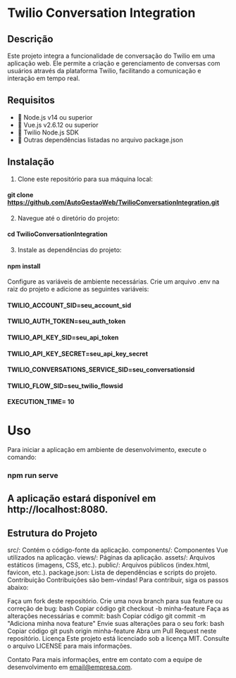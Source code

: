 # Twilio Conversation Integration

## Descrição
Este projeto integra a funcionalidade de conversação do Twilio em uma aplicação web. Ele permite a criação e gerenciamento de conversas com usuários através da plataforma Twilio, facilitando a comunicação e interação em tempo real.

## Requisitos
- 🥎 Node.js v14 ou superior
- 🥎 Vue.js v2.6.12 ou superior
- 🥎 Twilio Node.js SDK
- 🥎 Outras dependências listadas no arquivo package.json

## Instalação
1. Clone este repositório para sua máquina local:
#### git clone https://github.com/AutoGestaoWeb/TwilioConversationIntegration.git
2. Navegue até o diretório do projeto:
#### cd TwilioConversationIntegration
3. Instale as dependências do projeto:
#### npm install
Configure as variáveis de ambiente necessárias. Crie um arquivo .env na raiz do projeto e adicione as seguintes variáveis:

#### TWILIO_ACCOUNT_SID=seu_account_sid
#### TWILIO_AUTH_TOKEN=seu_auth_token
#### TWILIO_API_KEY_SID=seu_api_token
#### TWILIO_API_KEY_SECRET=seu_api_key_secret
#### TWILIO_CONVERSATIONS_SERVICE_SID=seu_conversationsid
#### TWILIO_FLOW_SID=seu_twilio_flowsid
#### EXECUTION_TIME= 10


# Uso

Para iniciar a aplicação em ambiente de desenvolvimento, execute o comando:

### npm run serve
## A aplicação estará disponível em http://localhost:8080.

## Estrutura do Projeto
src/: Contém o código-fonte da aplicação.
components/: Componentes Vue utilizados na aplicação.
views/: Páginas da aplicação.
assets/: Arquivos estáticos (imagens, CSS, etc.).
public/: Arquivos públicos (index.html, favicon, etc.).
package.json: Lista de dependências e scripts do projeto.
Contribuição
Contribuições são bem-vindas! Para contribuir, siga os passos abaixo:

Faça um fork deste repositório.
Crie uma nova branch para sua feature ou correção de bug:
bash
Copiar código
git checkout -b minha-feature
Faça as alterações necessárias e commit:
bash
Copiar código
git commit -m "Adiciona minha nova feature"
Envie suas alterações para o seu fork:
bash
Copiar código
git push origin minha-feature
Abra um Pull Request neste repositório.
Licença
Este projeto está licenciado sob a licença MIT. Consulte o arquivo LICENSE para mais informações.

Contato
Para mais informações, entre em contato com a equipe de desenvolvimento em email@empresa.com.
